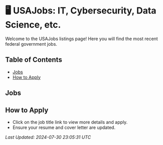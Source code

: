 
# 🖥️ USAJobs: IT, Cybersecurity, Data Science, etc.

Welcome to the USAJobs listings page! Here you will find the most recent federal government jobs.

## Table of Contents
- [Jobs](#jobs)
- [How to Apply](#how-to-apply)

## Jobs

## How to Apply
- Click on the job title link to view more details and apply.
- Ensure your resume and cover letter are updated.

*Last Updated: 2024-07-30 23:05:31 UTC*
